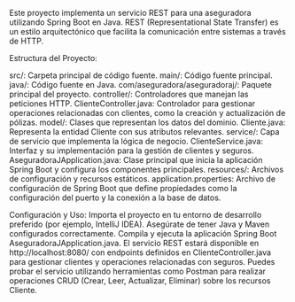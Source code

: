 Este proyecto implementa un servicio REST para una aseguradora utilizando Spring Boot en Java. REST (Representational State Transfer) es un estilo arquitectónico que facilita la comunicación entre sistemas a través de HTTP.

Estructura del Proyecto:

src/: Carpeta principal de código fuente.
main/: Código fuente principal.
java/: Código fuente en Java.
com/aseguradora/aseguradoraj/: Paquete principal del proyecto.
controller/: Controladores que manejan las peticiones HTTP.
ClienteController.java: Controlador para gestionar operaciones relacionadas con clientes, como la creación y actualización de pólizas.
model/: Clases que representan los datos del dominio.
Cliente.java: Representa la entidad Cliente con sus atributos relevantes.
service/: Capa de servicio que implementa la lógica de negocio.
ClienteService.java: Interfaz y su implementación para la gestión de clientes y seguros.
AseguradoraJApplication.java: Clase principal que inicia la aplicación Spring Boot y configura los componentes principales.
resources/: Archivos de configuración y recursos estáticos.
application.properties: Archivo de configuración de Spring Boot que define propiedades como la configuración del puerto y la conexión a la base de datos.


Configuración y Uso:
Importa el proyecto en tu entorno de desarrollo preferido (por ejemplo, IntelliJ IDEA).
Asegúrate de tener Java y Maven configurados correctamente.
Compila y ejecuta la aplicación Spring Boot AseguradoraJApplication.java.
El servicio REST estará disponible en http://localhost:8080/ con endpoints definidos en ClienteController.java para gestionar clientes y operaciones relacionadas con seguros.
Puedes probar el servicio utilizando herramientas como Postman para realizar operaciones CRUD (Crear, Leer, Actualizar, Eliminar) sobre los recursos Cliente.
